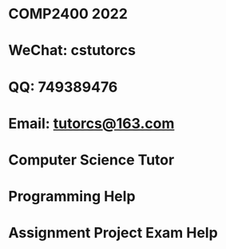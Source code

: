 # COMP2400 2022
# WeChat: cstutorcs

# QQ: 749389476

# Email: tutorcs@163.com

# Computer Science Tutor

# Programming Help

# Assignment Project Exam Help
